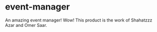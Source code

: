 # event-manager
An amazing event manager! Wow!
This product is the work of Shahatzzz Azar and Omer Saar.
